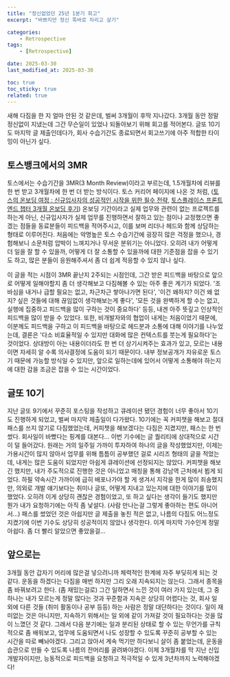 ```yaml
---
title: "정신없었던 25년 1분기 회고"
excerpt: "바쁘지만 정신 똑바로 차리고 살기"

categories:
    - Retrospective
tags:
    - [Retrospective]

date: 2025-03-30
last_modified_at: 2025-03-30

toc: true
toc_sticky: true
related: true
---
```


새해 다짐을 한 지 얼마 안된 것 같은데, 벌써 3개월이 후딱 지나갔다. 3개월 동안 정말 정신없이 지냈는데 그간 무슨일이 있었나 되돌아보기 위해 회고를 적어본다. 글또 10기도 마지막 글 제출인데다가, 회사 수습기간도 종료되면서 회고쓰기에 아주 적합한 타이밍이 아닌가 싶다.

## 토스뱅크에서의 3MR

토스에서는 수습기간을 3MR(3 Month Review)이라고 부르는데, 1.5개월차에 리뷰를 한 번 받고 3개월차에 한 번 더 받는 방식이다. 토스 커리어 페이지에 나온 것 처럼, ([토스의 온보딩 여정 : 신규입사자의 성공적인 시작을 위한 필수 전략](https://toss.im/career/article/toss-onboarding), [토스플레이스 프론트엔드 챕터 3개월 온보딩 후기](https://toss.im/career/article/tossplace3month)) 온보딩 기간이라고 실제 업무와 관련이 없는 프로젝트를 하는게 아닌, 신규입사자가 실제 업무를 진행하면서 잘하고 있는 점이나 교정했으면 좋겠는 점들을 동료분들이 피드백을 적어주시고, 이를 보며 리더나 헤드와 함께 상담하는 형태로 이루어진다. 처음에는 악명높은 토스 수습기간에 굉장히 많은 걱정을 했으나, 경험해보니 소문처럼 압박이 느껴지거나 무서운 분위기는 아니었다. 오히려 내가 어떻게 더 일을 잘 할 수 있을까, 어떻게 더 잘 소통할 수 있을까에 대한 기준점을 잡을 수 있기도 하고, 많은 분들이 응원해주셔서 좀 더 쉽게 적응할 수 있지 않나 싶다.

이 글을 적는 시점이 3MR 끝난지 2주되는 시점인데, 그간 받은 피드백을 바탕으로 앞으로 어떻게 일해야할지 좀 더 생각해보고 다짐해볼 수 있는 아주 좋은 계기가 되었다. '조바심을 내거나 급할 필요는 없고, 차근차근 쌓아나가면 된다', '이건 왜하지? 이건 왜 없지? 싶은 것들에 대해 끊임없이 생각해보는게 좋다', '모든 것을 완벽하게 할 수는 없고, 실행에 집중하고 피드백을 많이 구하는 것이 중요하다' 등등, 내겐 아주 뜻깊고 인상적인 피드백을 많이 받을 수 있었다. 또한, 비개발자와의 협업이 내게는 처음이었기 때문에, 이분께도 피드백을 구하고 이 피드백을 바탕으로 헤드분과 소통에 대해 이야기를 나누었는데, 결론은 '다소 비효율적일 수 있지만 대화에 많은 컨텍스트를 붓는게 필요하다'는 것이었다. 상대방이 아는 내용이더라도 한 번 더 상기시켜주는 효과가 있고, 모르는 내용이면 자세히 알 수록 의사결정에 도움이 되기 때문이다. 내부 정보공개가 자유로운 토스기 때문에 가능할 방식일 수 있지만, 앞으로 일하는데에 있어서 어떻게 소통해야 하는지에 대한 감을 조금은 잡을 수 있는 시간이었다.

## 글또 10기

지난 글또 9기에서 꾸준히 포스팅을 작성하고 큐레이션 됐던 경험이 너무 좋아서 10기도 진행하게 되었고, 벌써 마지막 제출일이 다가왔다. 10기에는 꼭 커피챗을 해보고 절대 패스를 쓰지 않기로 다짐했었는데, 커피챗을 해보겠다는 다짐은 지켰지만, 패스는 한 번 썼다. 회사일이 바빴다는 핑계를 대본다... 이번 기수에는 글 퀄리티에 상대적으로 시간이 덜 들어갔다. 원래는 거의 일주일 가까이 투자하여 하나의 글을 작성했었지만, 이제는 가용시간이 많지 않아서 업무를 위해 틈틈이 공부했던 걸로 시리즈 형태의 글을 적었는데, 내게는 많은 도움이 되었지만 아쉽게 큐레이션에 선정되지는 않았다. 커피챗을 해보긴 했지만, 내가 주도적으로 진행한 것은 아니었고 매칭을 통해 강남역 근처에서 뵙게 되었다. 하필 약속시간 가까이에 급히 배포나가야 할 게 생겨서 지각을 한게 많이 죄송했지만, 의외로 개발 얘기보다는 취미나 글또, 어떻게 지내고 있는지에 대한 이야기를 많이 했었다. 오히려 이게 상당히 괜찮은 경험이었고, 또 하고 싶다는 생각이 들기도 했지만 뭔가 내가 요청하기에는 아직 좀 낯설다. (사람 만나는걸 그렇게 좋아하는 편도 아니어서...) 패스를 썼었던 것은 아쉽지만 글 제출을 놓친 적은 없고, 나름의 다짐도 어느정도 지켰기에 이번 기수도 상당히 성공적이지 않았나 생각한다. 이게 마지막 기수인게 정말 아쉽다. 좀 더 빨리 알았으면 좋았을걸...

## 앞으로는

3개월 동안 갑자기 머리에 많은걸 넣으려니까 체력적인 한계에 자주 부딪히게 되는 것 같다. 운동을 하겠다는 다짐을 매번 하지만 그리 오래 지속되지는 않는다. 그래서 종목을 좀 바꿔보려고 한다. (좀 재밌는걸로) 그간 일하면서 느낀 것이 여러 가지 있는데, 그 중 하나는 내가 모르는게 정말 많다는 것과 꾸준함과 지속은 상당히 어렵다는 것, 회사 일 외에 다른 것들 (취미 활동이나 공부 등등) 하는 사람은 정말 대단하다는 것이다. 일이 재미없는 것은 아니지만, 지속하기 위해서는 일 외에 같이 가져갈 것이 필요하다는 것을 많이 느꼈던 것 같다. 그래서 다음 분기에는 일과 분리된 상태로 할 수 있는 무언가를 규칙적으로 좀 배워보고, 업무에 도움되면서 나도 성장할 수 있도록 꾸준히 공부할 수 있는 시간을 따로 빼놔야겠다. 그리고 앉아서 계속 먹기만 하다보니 살이 좀 붙었는데, 운동을 습관으로 만들 수 있도록 나름의 잔머리를 굴려봐야겠다. 이제 3개월차를 막 지난 신입 개발자이지만, 능동적으로 피드백을 요청하고 적극적일 수 있게 3년차까지 노력해야겠다!
